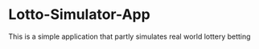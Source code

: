 # Lotto-Simulator-App
This is a simple application that partly simulates real world lottery betting
